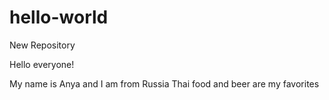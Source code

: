 # hello-world
New Repository

Hello everyone!

My name is Anya and I am from Russia
Thai food and beer are my favorites
